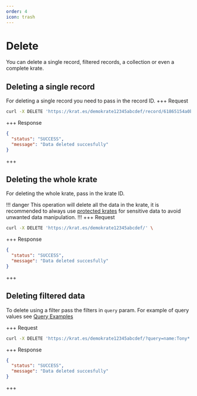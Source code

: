 ```yaml
---
order: 4
icon: trash
---
```


# Delete

You can delete a single record, filtered records, a collection or even a complete krate.

## Deleting a single record

For deleting a single record you need to pass in the record ID.
+++ Request

```bash
curl -X DELETE 'https://krat.es/demokrate12345abcdef/record/61865154a0b2f9c31e61243b' \

```

+++ Response

```json
{
  "status": "SUCCESS",
  "message": "Data deleted succesfully"
}
```

+++

## Deleting the whole krate

For deleting the whole krate, pass in the krate ID.

!!! danger
This operation will delete all the data in the krate, it is recommended to always use [protected krates](../concepts/protected-krate.md) for sensitive data to avoid unwanted data manipulation.
!!!
+++ Request

```bash
curl -X DELETE 'https://krat.es/demokrate12345abcdef/' \

```

+++ Response

```json
{
  "status": "SUCCESS",
  "message": "Data deleted succesfully"
}
```

+++

## Deleting filtered data

To delete using a filter pass the filters in `query` param. For example of query values see [Query Examples](../API/read.md#query)

+++ Request

```bash
curl -X DELETE 'https://krat.es/demokrate12345abcdef/?query=name:Tony*' \

```

+++ Response

```json
{
  "status": "SUCCESS",
  "message": "Data deleted succesfully"
}
```

+++
